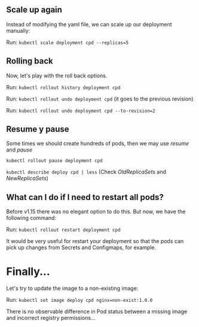 ## Scale up again

Instead of modifying the yaml file, we can scale up our deployment manually:

Run: `kubectl scale deployment cpd --replicas=5`

## Rolling back

Now, let's play with the roll back options.

Run: `kubectl rollout history deployment cpd`

Run: `kubectl rollout undo deployment cpd` (it goes to the previous revision)

Run: `kubectl rollout undo deployment cpd --to-revision=2`

## Resume y pause

Some times we should create hundreds of pods, then we may use _resume_ and _pause_ 

`kubectl rollout pause deployment cpd`

`kubectl describe deploy cpd | less` (Check _OldReplicaSets_ and _NewReplicaSets_)

## What can I do if I need to restart all pods?

Before v1.15 there was no elegant option to do this. But now, we have the following command:

Run: `kubectl rollout restart deployment cpd`

It would be very useful for restart your deployment so that the pods can pick up changes from Secrets and Configmaps, for example.

# Finally...

Let's try to update the image to a non-existing image:

Run: `kubectl set image deploy cpd nginx=non-exist:1.0.0`

There is no observable difference in Pod status between a missing image and incorrect registry permissions...